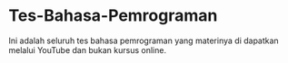 # Tes-Bahasa-Pemrograman
Ini adalah seluruh tes bahasa pemrograman yang materinya di dapatkan melalui YouTube dan bukan kursus online.
